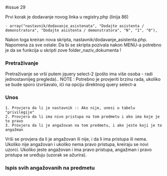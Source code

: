 #issue 29

Prvi korak je dodavanje novog linka u registry.php (linija 86)

    - array("nastavnik/dodavanje_asistenata", "Dodajte asistenta / demonstratora", "Dodajte asistenta / demonstratora", "N", "1", "0"),
    
Nakon toga kreiran nova skripta, nastavnik/dodavanje_asistenta.php. Napomena za sve ostale: Da bi se skripta pozivala nakon 
MENU-a potrebno je da se funkcija u skripti zove folder_naziv_dokumenta !

### Pretraživanje

Pretraživanje se vrši putem jquery select-2 (pošto ima više osoba - radi jednostavnijeg pregleda).. 
NOTE : Potrebno je provjeriti brzinu rada, ukoliko se bude sporo izvršavalo, ići na opciju direktnog query select-a

### Unos

    1. Provjera da li je nastavnik :: Ako nije, unesi u tabelu "privilegije"
    2. Provjera da li ima nivo pristupa na tom predmetu i ako ima koje je to pravo
    3. Provjera da li je angažovan na tom predmetu, i ako jeste koji je to angažman
    
Vrši se provjera da li je angažovan ili nije, i da li ima pristupa ili nema. Ukoliko nije angažovan i ukoliko nema pravo 
pristupa, kreiraju se novi uzorci. Ukoliko jeste angažovan i ima pravo pristupa, angažman i pravo pristupa se uređuju 
(uzorak se ažurira).


### Ispis svih angažovanih na predmetu

